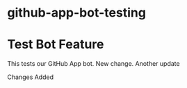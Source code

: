 # github-app-bot-testing

# Test Bot Feature
This tests our GitHub App bot.
New change.
Another update

Changes Added
